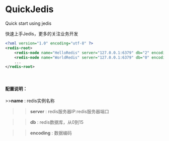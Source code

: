 # QuickJedis
Quick start using jedis

快速上手Jedis，更多的关注业务开发

``` xml
<?xml version="1.0" encoding="utf-8" ?>
<redis-root>
    <redis-node name="HelloRedis" server="127.0.0.1:6379" db="2" encoding="UTF-8" />
    <redis-node name="WorldRedis" server="127.0.0.1:6379" db="0" encoding="GBK" />
    ...
</redis-root>
```
<br />
<h4>配置说明：</h4>
>><b>name</b> : redis实例名称

>><b>server</b> : redis服务器IP:redis服务器端口

>><b>db</b> : redis数据库，从0到15

>><b>encoding</b> : 数据编码
